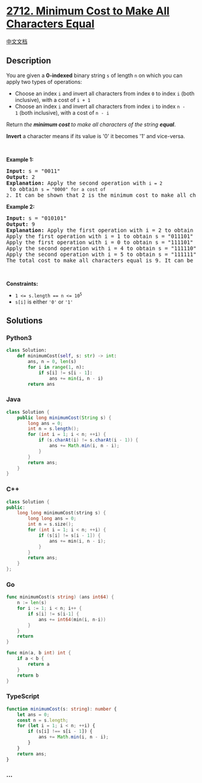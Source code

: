 # [2712. Minimum Cost to Make All Characters Equal](https://leetcode.com/problems/minimum-cost-to-make-all-characters-equal)

[中文文档](/solution/2700-2799/2712.Minimum%20Cost%20to%20Make%20All%20Characters%20Equal/README.md)

## Description

<p>You are given a <strong>0-indexed</strong> binary string <code>s</code> of length <code>n</code> on which you can apply two types of operations:</p>

<ul>
	<li>Choose an index <code>i</code> and invert all characters from&nbsp;index <code>0</code> to index <code>i</code>&nbsp;(both inclusive), with a cost of <code>i + 1</code></li>
	<li>Choose an index <code>i</code> and invert all characters&nbsp;from&nbsp;index <code>i</code> to index <code>n - 1</code>&nbsp;(both inclusive), with a cost of <code>n - i</code></li>
</ul>

<p>Return <em>the <strong>minimum cost </strong>to make all characters of the string <strong>equal</strong></em>.</p>

<p><strong>Invert</strong> a character means&nbsp;if its value is &#39;0&#39; it becomes &#39;1&#39; and vice-versa.</p>

<p>&nbsp;</p>
<p><strong class="example">Example 1:</strong></p>

<pre>
<strong>Input:</strong> s = &quot;0011&quot;
<strong>Output:</strong> 2
<strong>Explanation:</strong> Apply the second operation with <code>i = 2</code> to obtain <code>s = &quot;0000&quot; for a cost of 2</code>. It can be shown that 2 is the minimum cost to make all characters equal.
</pre>

<p><strong class="example">Example 2:</strong></p>

<pre>
<strong>Input:</strong> s = &quot;010101&quot;
<strong>Output:</strong> 9
<strong>Explanation:</strong> Apply the first operation with i = 2 to obtain s = &quot;101101&quot; for a cost of 3.
Apply the first operation with i = 1 to obtain s = &quot;011101&quot; for a cost of 2. 
Apply the first operation with i = 0 to obtain s = &quot;111101&quot; for a cost of 1. 
Apply the second operation with i = 4 to obtain s = &quot;111110&quot; for a cost of 2.
Apply the second operation with i = 5 to obtain s = &quot;111111&quot; for a cost of 1. 
The total cost to make all characters equal is 9. It can be shown that 9 is the minimum cost to make all characters equal.
</pre>

<p>&nbsp;</p>
<p><strong>Constraints:</strong></p>

<ul>
	<li><code>1 &lt;= s.length == n &lt;= 10<sup>5</sup></code></li>
	<li><code>s[i]</code> is either <code>&#39;0&#39;</code> or <code>&#39;1&#39;</code></li>
</ul>

## Solutions

<!-- tabs:start -->

### **Python3**

```python
class Solution:
    def minimumCost(self, s: str) -> int:
        ans, n = 0, len(s)
        for i in range(1, n):
            if s[i] != s[i - 1]:
                ans += min(i, n - i)
        return ans
```

### **Java**

```java
class Solution {
    public long minimumCost(String s) {
        long ans = 0;
        int n = s.length();
        for (int i = 1; i < n; ++i) {
            if (s.charAt(i) != s.charAt(i - 1)) {
                ans += Math.min(i, n - i);
            }
        }
        return ans;
    }
}
```

### **C++**

```cpp
class Solution {
public:
    long long minimumCost(string s) {
        long long ans = 0;
        int n = s.size();
        for (int i = 1; i < n; ++i) {
            if (s[i] != s[i - 1]) {
                ans += min(i, n - i);
            }
        }
        return ans;
    }
};
```

### **Go**

```go
func minimumCost(s string) (ans int64) {
	n := len(s)
	for i := 1; i < n; i++ {
		if s[i] != s[i-1] {
			ans += int64(min(i, n-i))
		}
	}
	return
}

func min(a, b int) int {
	if a < b {
		return a
	}
	return b
}
```

### **TypeScript**

```ts
function minimumCost(s: string): number {
    let ans = 0;
    const n = s.length;
    for (let i = 1; i < n; ++i) {
        if (s[i] !== s[i - 1]) {
            ans += Math.min(i, n - i);
        }
    }
    return ans;
}
```

### **...**

```

```

<!-- tabs:end -->
